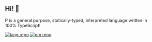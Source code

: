 ## Hi! 👋

P is a general purpose, statically-typed, interpreted language written in 100% TypeScript!

[![lang repo](https://github-readme-stats.vercel.app/api/pin/?username=p-programming-language&repo=plang)](https://github.com/p-programming-language/plang)
[![pm repo](https://github-readme-stats.vercel.app/api/pin/?username=p-programming-language&repo=ppm)](https://github.com/p-programming-language/ppm)
